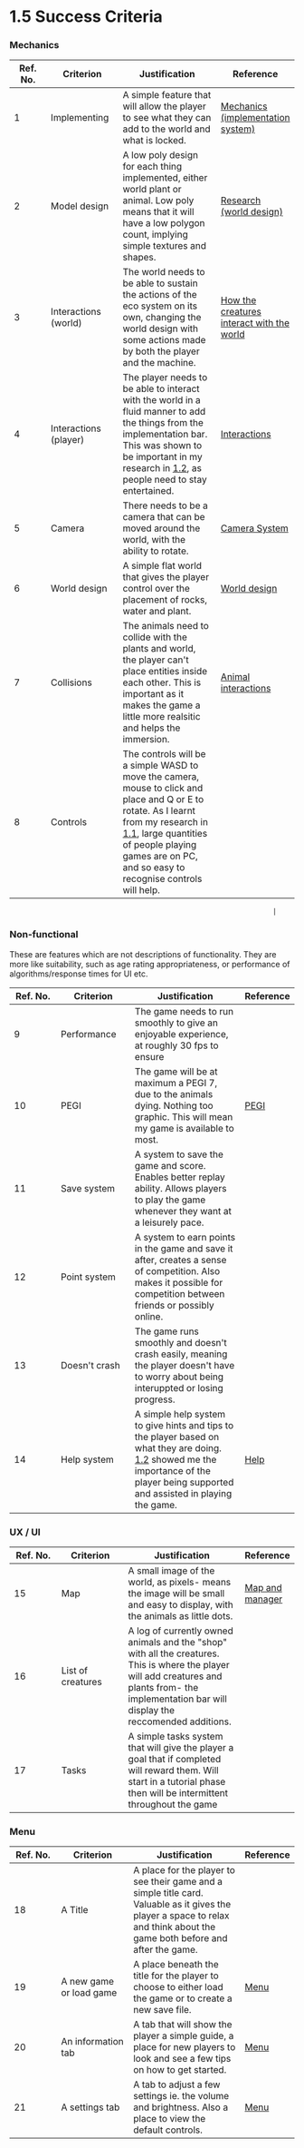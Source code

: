# 1.5 Success Criteria

### Mechanics

<table><thead><tr><th width="109">Ref. No.</th><th width="139">Criterion</th><th width="290">Justification</th><th>Reference</th></tr></thead><tbody><tr><td>1</td><td>Implementing</td><td>A simple feature that will allow the player to see what they can add to the world and what is locked.</td><td><a href="1.4a-features-of-the-proposed-solution.md">Mechanics (implementation system)</a></td></tr><tr><td>2</td><td>Model design</td><td>A low poly design for each thing implemented, either world plant or animal. Low poly means that it will have a low polygon count, implying simple textures and shapes. </td><td><a href="1.3-research-the-problem.md#world-design-and-art-style">Research (world design)</a></td></tr><tr><td>3</td><td>Interactions (world)</td><td>The world needs to be able to sustain the actions of the eco system on its own, changing the world design with some actions made by both the player and the machine. </td><td><a href="1.3-research-the-problem.md#how-the-creatures-interact-with-the-world">How the creatures interact with the world</a></td></tr><tr><td>4</td><td>Interactions (player)</td><td>The player needs to be able to interact with the world in a fluid manner to add the things from the implementation bar. This was shown to be important in my research in <a href="1.2-stakeholders.md">1.2</a>, as people need to stay entertained. </td><td><a href="1.4a-features-of-the-proposed-solution.md#interactions">Interactions</a></td></tr><tr><td>5</td><td>Camera </td><td>There needs to be a camera that can be moved around the world, with the ability to rotate. </td><td><a href="1.4a-features-of-the-proposed-solution.md#camera-system">Camera System</a></td></tr><tr><td>6</td><td>World design</td><td>A simple flat world that gives the player control over the placement of rocks, water and plant.</td><td><a href="1.3-research-the-problem.md#world-design-and-art-style">World design</a></td></tr><tr><td>7</td><td>Collisions</td><td>The animals need to collide with the plants and world, the player can't place entities inside each other. This is important as it makes the game a little more realsitic and helps the immersion. </td><td><a href="1.4a-features-of-the-proposed-solution.md#animal-interactions">Animal interactions</a></td></tr><tr><td>8</td><td>Controls</td><td>The controls will be a simple WASD to move the camera, mouse to click and place and Q or E to rotate. As I learnt from my research in <a href="1.1-problem-identification.md">1.1</a>, large quantities of people playing games are on PC, and so easy to recognise controls will help. </td><td></td></tr></tbody></table>

```
                                                                 |
```

### Non-functional

These are features which are not descriptions of functionality. They are more like suitability, such as age rating appropriateness, or performance of algorithms/response times for UI etc.

<table><thead><tr><th width="108">Ref. No.</th><th width="134">Criterion</th><th width="270">Justification</th><th>Reference</th></tr></thead><tbody><tr><td>9</td><td>Performance</td><td>The game needs to run smoothly to give an enjoyable experience, at roughly 30 fps to ensure </td><td></td></tr><tr><td>10</td><td>PEGI</td><td>The game will be at maximum a PEGI 7, due to the animals dying. Nothing too graphic. This will mean my game is available to most. </td><td><a href="1.2-stakeholders.md#pegi">PEGI</a></td></tr><tr><td>11</td><td>Save system</td><td>A system to save the game and score. Enables better replay ability. Allows players to play the game whenever they want at a leisurely pace. </td><td></td></tr><tr><td>12</td><td>Point system</td><td>A system to earn points in the game and save it after, creates a sense of competition. Also makes it possible for competition between friends or possibly online. </td><td></td></tr><tr><td>13</td><td>Doesn't crash</td><td>The game runs smoothly and doesn't crash easily, meaning the player doesn't have to worry about being interuppted or losing progress. </td><td></td></tr><tr><td>14</td><td>Help system</td><td>A simple help system to give hints and tips to the player based on what they are doing. <a href="1.2-stakeholders.md">1.2</a> showed me the importance of the player being supported and assisted in playing the game. </td><td><a href="1.4a-features-of-the-proposed-solution.md#help-system">Help</a></td></tr></tbody></table>

### UX / UI

<table><thead><tr><th width="108">Ref. No.</th><th width="135">Criterion</th><th width="270">Justification</th><th>Reference</th></tr></thead><tbody><tr><td>15</td><td>Map</td><td>A small image of the world, as pixels- means the image will be small and easy to display, with the animals as little dots. </td><td><a href="1.3-research-the-problem.md#map-and-manager">Map and manager</a></td></tr><tr><td>16</td><td>List of creatures</td><td>A log of currently owned animals and the "shop" with all the creatures. This is where the player will add creatures and plants from- the implementation bar will display the reccomended additions. </td><td></td></tr><tr><td>17</td><td>Tasks</td><td>A simple tasks system that will give the player a goal that if completed will reward them. Will start in a tutorial phase then will be intermittent throughout the game</td><td></td></tr></tbody></table>

### Menu

<table><thead><tr><th width="107">Ref. No.</th><th width="140">Criterion</th><th width="271">Justification</th><th>Reference</th></tr></thead><tbody><tr><td>18</td><td>A Title </td><td>A place for the player to see their game and a simple title card. Valuable as it gives the player a space to relax and think about the game both before and after the game. </td><td></td></tr><tr><td>19</td><td>A new game or load game </td><td>A place beneath the title for the player to choose to either load the game or to create a new save file. </td><td><a href="1.4a-features-of-the-proposed-solution.md#menu">Menu</a></td></tr><tr><td>20</td><td>An information tab</td><td>A tab that will show the player a simple guide, a place for new players to look and see a few tips on how to get started.</td><td><a href="1.4a-features-of-the-proposed-solution.md#menu">Menu</a></td></tr><tr><td>21</td><td>A settings tab</td><td>A tab to adjust a few settings ie. the volume and brightness. Also a place to view the default controls. </td><td><a href="1.4a-features-of-the-proposed-solution.md#menu">Menu</a></td></tr></tbody></table>

